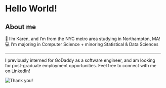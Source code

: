 Hello World!
================

## About me

👋 I’m Karen, and I’m from the NYC metro area studying in Northampton, MA!  
💻 I’m majoring in Computer Science + minoring Statistical & Data Sciences

------------------------------------------------------------------------

I previously interned for GoDaddy as a software engineer, and am looking for post-graduate employment opportunities. Feel free to connect with me on LinkedIn!

![Thank
you!](https://media.giphy.com/media/GUeqj7Oabt59pGf33a/giphy.gif)
